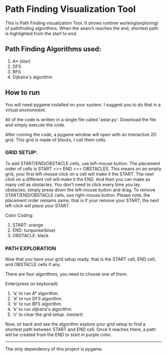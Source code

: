 # Path Finding Visualization Tool

This is Path Finding visualization Tool. It shows runtime working(exploring) of pathfinding algorithms.
When the search reaches the end, shortest path is highlighted from the start to end.

## Path Finding Algorithms used:
1. A* (star)
2. DFS
3. BFS
4. Dijkstra's algorithm

## How to run

You will need pygame installed on your system. I suggest you to do that in a virtual environment.

All of the code is written in a single file called 'astar.py'. Download the file and simply execute the code.

After running the code, a pygame window will open with an interactive 2D grid. This grid is made of blocks, I call them cells.

### GRID SETUP:
To add START/END/OBSTACLE cells, use left-mouse button. The placement order of cells is START >>> END >>> OBSTACLES.
This means on an empty grid, your first left-mouse click on a cell will make it the START. The next click on a different cell will make it the END. And then you can make as many cell as obstacles.
You don't need to click every time you lay obstacles, simply press down the left-mouse button and drag.
To remove START/END/OBSTACLE cells, use right-mouse button. Please note, the placement order remains same, that is if your remove your START, the next left-click will place your START.

Color Coding:
1. START:     orange
2. END:       turquoise(blue)
3. OBSTACLE:  black

### PATH EXPLORATION
Now that you have your grid setup ready, that is the START cell, END cell, and OBSTACLE cells if any.

There are four algorithms, you need to choose one of them.

Enter(press on keyborad):
1. 'a' to run A* algorithm.
2. 'd' to run DFS algorithm.
3. 'b' to run BFS algorithm.
4. 'k' to run dijkstra's algorithm.
5. 'c' to clear the grid setup. (restart)

Now, sit back and see the algorithm explore your grid setup to find a shortest path between START and END cell.
Once it reaches there, a path will be created from the END to start in purple color.


----------------------------------------------
The only dependency of this project is pygame.
